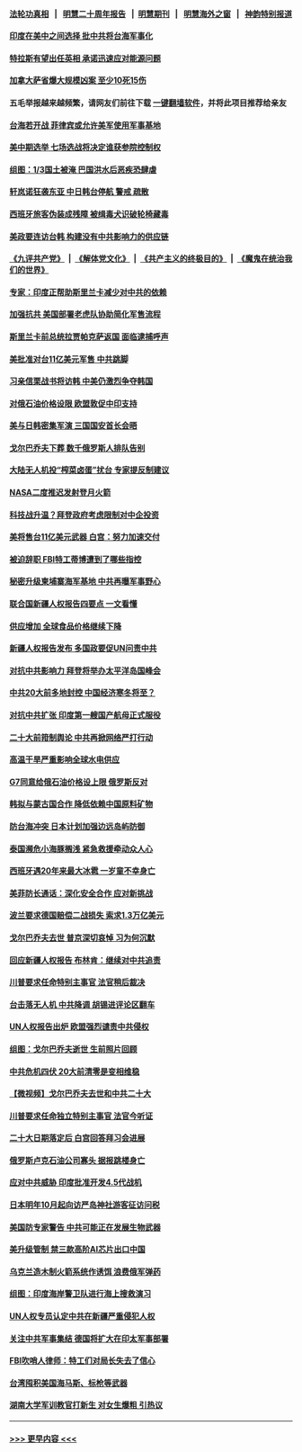 #### [法轮功真相](https://github.com/gfw-breaker/truth/blob/master/README.md?t=0) &nbsp;&nbsp;|&nbsp;&nbsp; [明慧二十周年报告](https://github.com/gfw-breaker/mh-reports/blob/master/README.md?t=0) &nbsp;&nbsp;|&nbsp;&nbsp;[明慧期刊](https://github.com/gfw-breaker/mh-qikan) &nbsp;&nbsp;|&nbsp;&nbsp; [明慧海外之窗](https://github.com/gfw-breaker/mh-news/blob/master/README.md?t=0) &nbsp;&nbsp;|&nbsp;&nbsp; [神韵特别报道](https://github.com/gfw-breaker/mh-news/blob/master/shenyun.md?t=0)
#### [印度在美中之间选择 批中共将台海军事化](../pages/nsc418/n13817426.md?t=09051401) 
#### [特拉斯有望出任英相 承诺迅速应对能源问题](../pages/nsc418/n13817425.md?t=09051401) 
#### [加拿大萨省爆大规模凶案 至少10死15伤](../pages/nsc418/n13817369.md?t=09051401) 
#### 五毛举报越来越频繁，请网友们前往下载 [一键翻墙软件](https://github.com/gfw-breaker/ssr-accounts)，并将此项目推荐给亲友
#### [台海若开战 菲律宾或允许美军使用军事基地](../pages/nsc418/n13817337.md?t=09051401) 
#### [美中期选举 七场选战将决定谁获参院控制权](../pages/nsc418/n13817262.md?t=09051401) 
#### [组图：1/3国土被淹 巴国洪水后恶疾恐肆虐](../pages/nsc418/n13817247.md?t=09051401) 
#### [轩岚诺狂袭东亚 中日韩台停航 警戒 疏散](../pages/nsc418/n13817187.md?t=09051401) 
#### [西班牙旅客伪装成残障 被缉毒犬识破轮椅藏毒](../pages/nsc418/n13817110.md?t=09051401) 
#### [美政要连访台韩 构建没有中共影响力的供应链](../pages/nsc418/n13817079.md?t=09051401) 
#### [《九评共产党》](https://github.com/begood0513/9ping.md/blob/master/README.md) &nbsp;|&nbsp; [《解体党文化》](../../../../jtdwh.md/blob/master/README.md)  &nbsp;|&nbsp; [《共产主义的终极目的》](../../../../gczydzjmd.md/blob/master/README.md) &nbsp;|&nbsp; [《魔鬼在统治我们的世界》](../../../../mgztzwmdsj.md/blob/master/README.md) 
#### [专家：印度正帮助斯里兰卡减少对中共的依赖](../pages/nsc418/n13816991.md?t=09051401) 
#### [加强抗共 美国部署老虎队协助简化军售流程](../pages/nsc418/n13816978.md?t=09051401) 
#### [斯里兰卡前总统拉贾帕克萨返国 面临逮捕呼声](../pages/nsc418/n13816963.md?t=09051401) 
#### [美批准对台11亿美元军售 中共跳脚](../pages/nsc418/n13816926.md?t=09051401) 
#### [习亲信栗战书将访韩 中美仍激烈争夺韩国](../pages/nsc418/n13816954.md?t=09051401) 
#### [对俄石油价格设限 欧盟敦促中印支持](../pages/nsc418/n13816883.md?t=09051401) 
#### [美与日韩密集军演 三国国安首长会晤](../pages/nsc418/n13816922.md?t=09051401) 
#### [戈尔巴乔夫下葬 数千俄罗斯人排队告别](../pages/nsc418/n13816835.md?t=09051401) 
#### [大陆无人机投“榨菜卤蛋”扰台 专家提反制建议](../pages/nsc418/n13816684.md?t=09051401) 
#### [NASA二度推迟发射登月火箭](../pages/nsc418/n13816697.md?t=09051401) 
#### [科技战升温？拜登政府考虑限制对中企投资](../pages/nsc418/n13816661.md?t=09051401) 
#### [美将售台11亿美元武器 白宫：努力加速交付](../pages/nsc418/n13816609.md?t=09051401) 
#### [被迫辞职 FBI特工蒂博遭到了哪些指控](../pages/nsc418/n13815592.md?t=09051401) 
#### [秘密升级柬埔寨海军基地 中共再曝军事野心](../pages/nsc418/n13816464.md?t=09051401) 
#### [联合国新疆人权报告四要点 一文看懂](../pages/nsc418/n13816430.md?t=09051401) 
#### [供应增加 全球食品价格继续下降](../pages/nsc418/n13816413.md?t=09051401) 
#### [新疆人权报告发布 多国政要促UN问责中共](../pages/nsc418/n13816425.md?t=09051401) 
#### [对抗中共影响力 拜登将举办太平洋岛国峰会](../pages/nsc418/n13816412.md?t=09051401) 
#### [中共20大前多地封控 中国经济寒冬将至？](../pages/nsc418/n13816191.md?t=09051401) 
#### [对抗中共扩张 印度第一艘国产航母正式服役](../pages/nsc418/n13816193.md?t=09051401) 
#### [二十大前箝制舆论 中共再掀网络严打行动](../pages/nsc418/n13816382.md?t=09051401) 
#### [高温干旱严重影响全球水电供应](../pages/nsc418/n13815950.md?t=09051401) 
#### [G7同意给俄石油价格设上限 俄罗斯反对](../pages/nsc418/n13816302.md?t=09051401) 
#### [韩拟与蒙古国合作 降低依赖中国原料矿物](../pages/nsc418/n13815925.md?t=09051401) 
#### [防台海冲突 日本计划加强边远岛屿防御](../pages/nsc418/n13816198.md?t=09051401) 
#### [泰国濒危小海豚搁浅 紧急救援牵动众人心](../pages/nsc418/n13815079.md?t=09051401) 
#### [西班牙遇20年来最大冰雹 一岁童不幸身亡](../pages/nsc418/n13815258.md?t=09051401) 
#### [美菲防长通话：深化安全合作 应对新挑战](../pages/nsc418/n13815931.md?t=09051401) 
#### [波兰要求德国赔偿二战损失 索求1.3万亿美元](../pages/nsc418/n13815857.md?t=09051401) 
#### [戈尔巴乔夫去世 普京深切哀悼 习为何沉默](../pages/nsc418/n13814772.md?t=09051401) 
#### [回应新疆人权报告 布林肯：继续对中共追责](../pages/nsc418/n13815660.md?t=09051401) 
#### [川普要求任命特别主事官 法官稍后裁决](../pages/nsc418/n13815647.md?t=09051401) 
#### [台击落无人机 中共降调 胡锡进评论区翻车](../pages/nsc418/n13815496.md?t=09051401) 
#### [UN人权报告出炉 欧盟强烈谴责中共侵权](../pages/nsc418/n13815391.md?t=09051401) 
#### [组图：戈尔巴乔夫逝世 生前照片回顾](../pages/nsc418/n13815360.md?t=09051401) 
#### [中共危机四伏 20大前清零是变相维稳](../pages/nsc418/n13815599.md?t=09051401) 
#### [【微视频】戈尔巴乔夫去世和中共二十大](../pages/nsc418/n13814943.md?t=09051401) 
#### [川普要求任命独立特别主事官 法官今听证](../pages/nsc418/n13815522.md?t=09051401) 
#### [二十大日期落定后 白宫回答拜习会进展](../pages/nsc418/n13815440.md?t=09051401) 
#### [俄罗斯卢克石油公司寡头 据报跳楼身亡](../pages/nsc418/n13815384.md?t=09051401) 
#### [应对中共威胁 印度批准开发4.5代战机](../pages/nsc418/n13815324.md?t=09051401) 
#### [日本明年10月起向访严岛神社游客征访问税](../pages/nsc418/n13815348.md?t=09051401) 
#### [美国防专家警告 中共可能正在发展生物武器](../pages/nsc418/n13815265.md?t=09051401) 
#### [美升级管制 禁三款高阶AI芯片出口中国](../pages/nsc418/n13815145.md?t=09051401) 
#### [乌克兰造木制火箭系统作诱饵 浪费俄军弹药](../pages/nsc418/n13814466.md?t=09051401) 
#### [组图：印度海岸警卫队进行海上搜救演习](../pages/nsc418/n13814452.md?t=09051401) 
#### [UN人权专员认定中共在新疆严重侵犯人权](../pages/nsc418/n13814948.md?t=09051401) 
#### [关注中共军事集结 德国将扩大在印太军事部署](../pages/nsc418/n13814904.md?t=09051401) 
#### [FBI吹哨人律师：特工们对局长失去了信心](../pages/nsc418/n13814840.md?t=09051401) 
#### [台湾囤积美国海马斯、标枪等武器](../pages/nsc418/n13814844.md?t=09051401) 
#### [湖南大学军训教官打新生 对女生爆粗 引热议](../pages/nsc418/n13814750.md?t=09051401) 

----
#### [ >>> 更早内容 <<< ](../indexes/nsc418-earlier.md)
